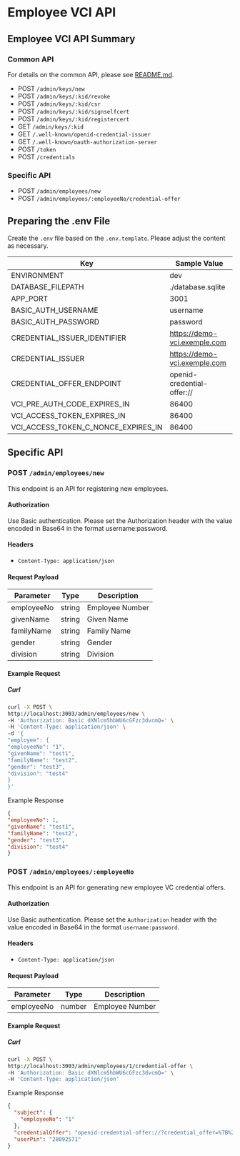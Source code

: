 # Employee VCI API

## Employee VCI API Summary

### Common API
For details on the common API, please see [README.md](../common/README.md).

- POST `/admin/keys/new`
- POST `/admin/keys/:kid/revoke`
- POST `/admin/keys/:kid/csr`
- POST `/admin/keys/:kid/signselfcert`
- POST `/admin/keys/:kid/registercert`
- GET `/admin/keys/:kid`
- GET `/.well-known/openid-credential-issuer`
- GET `/.well-known/oauth-authorization-server`
- POST `/token`
- POST `/credentials`

### Specific API

- POST `/admin/employees/new`
- POST `/admin/employees/:employeeNo/credential-offer`

## Preparing the .env File
Create the `.env` file based on the `.env.template`. Please adjust the content as necessary.

| Key                                 | Sample Value                 | 
| ----------------------------------- |------------------------------| 
| ENVIRONMENT                         | dev                          | 
| DATABASE_FILEPATH                   | ./database.sqlite            | 
| APP_PORT                            | 3001                         | 
| BASIC_AUTH_USERNAME                 | username                     | 
| BASIC_AUTH_PASSWORD                 | password                     | 
| CREDENTIAL_ISSUER_IDENTIFIER        | https://demo-vci.exemple.com | 
| CREDENTIAL_ISSUER                   | https://demo-vci.exemple.com | 
| CREDENTIAL_OFFER_ENDPOINT           | openid-credential-offer://   | 
| VCI_PRE_AUTH_CODE_EXPIRES_IN        | 86400                        | 
| VCI_ACCESS_TOKEN_EXPIRES_IN         | 86400                        | 
| VCI_ACCESS_TOKEN_C_NONCE_EXPIRES_IN | 86400                        | 

## Specific API

### POST `/admin/employees/new`

This endpoint is an API for registering new employees.

#### Authorization

Use Basic authentication. Please set the Authorization header with the value encoded in Base64 in the format username:password.

#### Headers

- `Content-Type: application/json`

#### Request Payload

| Parameter  | Type   | Description     |
|------------|--------|-----------------|
| employeeNo | string | Employee Number |
| givenName  | string | Given Name      |
| familyName | string | Family Name     |
| gender     | string | Gender          |
| division   | string | Division        |

#### Example Request

##### Curl

```bash
curl -X POST \
http://localhost:3003/admin/employees/new \
-H 'Authorization: Basic dXNlcm5hbWU6cGFzc3dvcmQ=' \
-H 'Content-Type: application/json' \
-d '{
"employee": {
"employeeNo": "1",
"givenName": "test1",
"familyName": "test2",
"gender": "test3",
"division": "test4"
}
}'
```

Example Response
```json
{
"employeeNo": 1,
"givenName": "test1",
"familyName": "test2",
"gender": "test3",
"division": "test4"
}
```

### POST `/admin/employees/:employeeNo`

This endpoint is an API for generating new employee VC credential offers.

#### Authorization

Use Basic authentication. Please set the `Authorization` header with the value encoded in Base64 in the format `username:password`.

#### Headers

- `Content-Type: application/json`

#### Request Payload

| Parameter  | Type   | Description     |
|------------|--------|-----------------|
| employeeNo | number | Employee Number |

#### Example Request

##### Curl

```bash
curl -X POST \
http://localhost:3003/admin/employees/1/credential-offer \
-H 'Authorization: Basic dXNlcm5hbWU6cGFzc3dvcmQ=' \
-H 'Content-Type: application/json' 
```
Example Response
```json
{
  "subject": {
    "employeeNo": "1"
  },
  "credentialOffer": "openid-credential-offer://?credential_offer=%7B%22credential_issuer%22%3A%22https%3A%2F%2Fissuer.example.com%22%2C%22credentials%22%3A%5B%22EmployeeCredential%22%5D%2C%22grants%22%3A%7B%22urn%3Aietf%3Aparams%3Aoauth%3Agrant-type%3Apre-authorized_code%22%3A%7B%22pre-authorized_code%22%3A%22tH5yamPFHZ8pVr95Fhp26GCnzwAvgCfQ%22%2C%22user_pin_required%22%3Atrue%7D%7D%7D",
  "userPin": "28092571"
}
```
